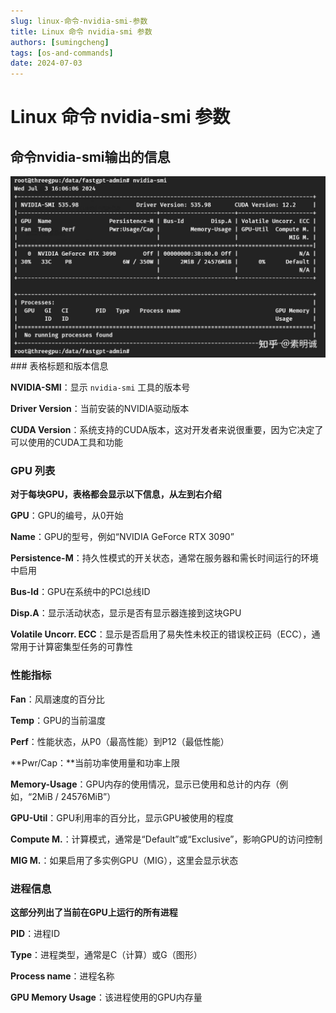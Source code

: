 ```yaml
---
slug: linux-命令-nvidia-smi-参数
title: Linux 命令 nvidia-smi 参数
authors: [sumingcheng]
tags: [os-and-commands]
date: 2024-07-03
---
```


# Linux 命令 nvidia-smi 参数



 

## 命令nvidia-smi输出的信息  
![06e4d05b11403eb3a9f8943902ac0e8f](../image/06e4d05b11403eb3a9f8943902ac0e8f.jpg)### 表格标题和版本信息  

**NVIDIA-SMI**：显示 `nvidia-smi` 工具的版本号

**Driver Version**：当前安装的NVIDIA驱动版本

**CUDA Version**：系统支持的CUDA版本，这对开发者来说很重要，因为它决定了可以使用的CUDA工具和功能

### GPU 列表  

**对于每块GPU，表格都会显示以下信息，从左到右介绍**

**GPU**：GPU的编号，从0开始

**Name**：GPU的型号，例如“NVIDIA GeForce RTX 3090”

**Persistence-M**：持久性模式的开关状态，通常在服务器和需长时间运行的环境中启用

**Bus-Id**：GPU在系统中的PCI总线ID

**Disp.A**：显示活动状态，显示是否有显示器连接到这块GPU

**Volatile Uncorr. ECC**：显示是否启用了易失性未校正的错误校正码（ECC），通常用于计算密集型任务的可靠性

### 性能指标  

**Fan**：风扇速度的百分比

**Temp**：GPU的当前温度

**Perf**：性能状态，从P0（最高性能）到P12（最低性能）

**Pwr/Cap：**当前功率使用量和功率上限

**Memory-Usage**：GPU内存的使用情况，显示已使用和总计的内存（例如，“2MiB / 24576MiB”）

**GPU-Util**：GPU利用率的百分比，显示GPU被使用的程度

**Compute M.**：计算模式，通常是“Default”或“Exclusive”，影响GPU的访问控制

**MIG M.**：如果启用了多实例GPU（MIG），这里会显示状态

### 进程信息  

**这部分列出了当前在GPU上运行的所有进程**

**PID**：进程ID

**Type**：进程类型，通常是C（计算）或G（图形）

**Process name**：进程名称

**GPU Memory Usage**：该进程使用的GPU内存量